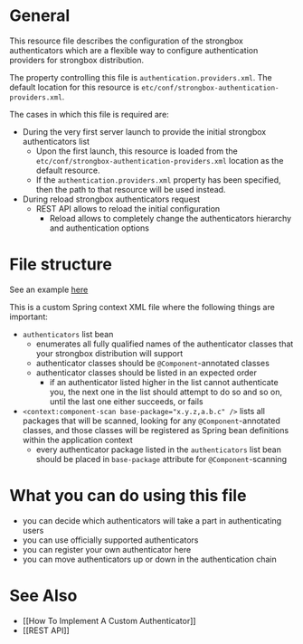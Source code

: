 # General

This resource file describes the configuration of the strongbox authenticators which are a flexible way to configure authentication providers for strongbox distribution.

The property controlling this file is `authentication.providers.xml`. The default location for this resource is `etc/conf/strongbox-authentication-providers.xml`.

The cases in which this file is required are:
* During the very first server launch to provide the initial strongbox authenticators list
  * Upon the first launch, this resource is loaded from the `etc/conf/strongbox-authentication-providers.xml` location as the default resource.
  * If the `authentication.providers.xml` property has been specified, then the path to that resource will be used instead.
* During reload strongbox authenticators request
  * REST API allows to reload the initial configuration
     * Reload allows to completely change the authenticators hierarchy and authentication options

# File structure

See an example [here](https://github.com/strongbox/strongbox/blob/master/strongbox-user-management/src/main/resources/etc/conf/strongbox-authentication-providers.xml)

This is a custom Spring context XML file where the following things are important:

* `authenticators` list bean
  * enumerates all fully qualified names of the authenticator classes that your strongbox distribution will support
  * authenticator classes should be `@Component`-annotated classes
  * authenticator classes should be listed in an expected order
    * if an authenticator listed higher in the list cannot authenticate you, the next one in the list should attempt to do so and so on, until the last one either succeeds, or fails
* `<context:component-scan base-package="x.y.z,a.b.c" />` lists all packages that will be scanned, looking for any `@Component`-annotated classes, and those classes will be registered as Spring bean definitions within the application context
  * every authenticator package listed in the `authenticators` list bean should be placed in `base-package` attribute for `@Component`-scanning

# What you can do using this file

* you can decide which authenticators will take a part in authenticating users
* you can use officially supported authenticators 
* you can register your own authenticator here
* you can move authenticators up or down in the authentication chain

# See Also

* [[How To Implement A Custom Authenticator]]
* [[REST API]]
